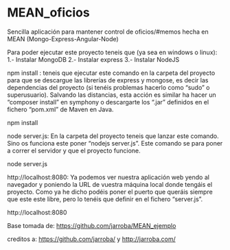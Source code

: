 ﻿MEAN_oficios
============

Sencilla aplicación para mantener control de oficios/#memos hecha en MEAN (Mongo-Express-Angular-Node)

Para poder ejecutar este proyecto teneis que (ya sea en windows o linux):
  1.- Instalar MongoDB
  2.- Instalar express
  3.- Instalar NodeJS

npm install : teneis que ejecutar este comando en la carpeta del proyecto para que se descargue las librerías de express y mongose,
es decir las dependencias del proyecto (si tenéis problemas hacerlo como “sudo” o superusuario). Salvando las distancias, esta acción
es similar ha hacer un “composer install” en symphony o descargarte los “.jar” definidos en el fichero “pom.xml” de Maven en Java.

npm install

node server.js: En la carpeta del proyecto teneis que lanzar este comando. Sino os funciona este poner “nodejs server.js”.
Este comando se para poner a correr el servidor y que el proyecto funcione.

node server.js

http://localhost:8080: Ya podemos ver nuestra aplicación web yendo al navegador y poniendo la URL de vuestra máquina local donde tengáis el proyecto.
Como ya he dicho podéis poner el puerto que queráis siempre que este este libre, pero lo tenéis que definir en el fichero “server.js”.

http://localhost:8080




Base tomada de: https://github.com/jarroba/MEAN_ejemplo


creditos a: https://github.com/jarroba/ y http://jarroba.com/